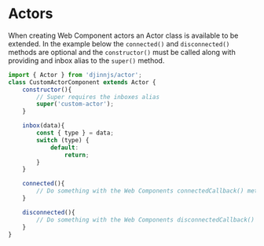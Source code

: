# Actors

When creating Web Component actors an Actor class is available to be extended. In the example below the `connected()` and `disconnected()` methods are optional and the `constructor()` must be called along with providing and inbox alias to the `super()` method.

```javascript
import { Actor } from 'djinnjs/actor';
class CustomActorComponent extends Actor {
    constructor(){
        // Super requires the inboxes alias
        super('custom-actor');
    }

    inbox(data){ 
        const { type } = data;
        switch (type) {
            default:
                return;
        }
    }

    connected(){
        // Do something with the Web Components connectedCallback() method
    }

    disconnected(){
        // Do something with the Web Components disconnectedCallback() method
    }
}
```